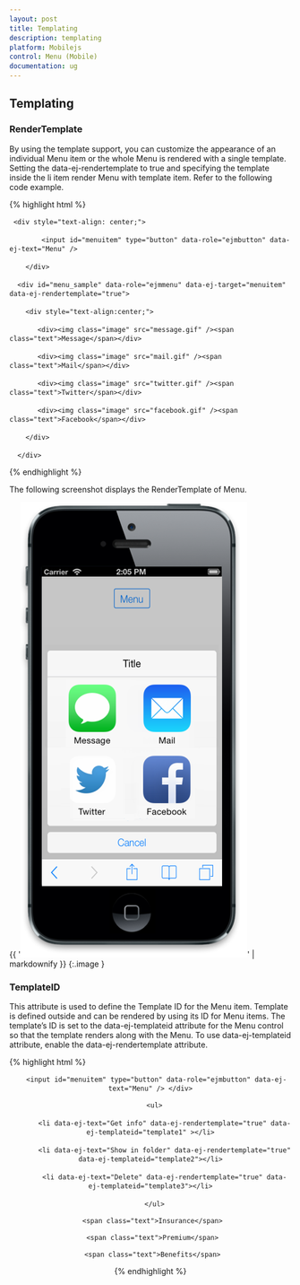 ```yaml
---
layout: post
title: Templating
description: templating
platform: Mobilejs
control: Menu (Mobile)
documentation: ug
---
```


## Templating

### RenderTemplate	

By using the template support, you can customize the appearance of an individual Menu item or the whole Menu is rendered with a single template. Setting the data-ej-rendertemplate to true and specifying the template inside the li item render Menu with template item. Refer to the following code example.

{% highlight html %}

     <div style="text-align: center;">

            <input id="menuitem" type="button" data-role="ejmbutton" data-ej-text="Menu" />

        </div>

      <div id="menu_sample" data-role="ejmmenu" data-ej-target="menuitem" data-ej-rendertemplate="true">

        <div style="text-align:center;">

           <div><img class="image" src="message.gif" /><span class="text">Message</span></div>

           <div><img class="image" src="mail.gif" /><span class="text">Mail</span></div>

           <div><img class="image" src="twitter.gif" /><span class="text">Twitter</span></div>

           <div><img class="image" src="facebook.gif" /><span class="text">Facebook</span></div>

        </div>

      </div>



{% endhighlight %}

The following screenshot displays the RenderTemplate of Menu.

{{ '![1](Templating_images/Templating_img1.png)' | markdownify }}
{:.image }


### TemplateID

This attribute is used to define the Template ID for the Menu item. Template is defined outside and can be rendered by using its ID for Menu items. The template’s ID is set to the data-ej-templateid attribute for the Menu control so that the template renders along with the Menu. To use data-ej-templateid attribute, enable the data-ej-rendertemplate attribute.

{% highlight html %}

<div style="text-align: center;">

       <input id="menuitem" type="button" data-role="ejmbutton" data-ej-text="Menu" /> </div>

<div id="menu_sample" data-role="ejmmenu" data-ej-target="menuitem">

      <ul>

           <li data-ej-text="Get info" data-ej-rendertemplate="true" data-ej-templateid="template1" ></li>

           <li data-ej-text="Show in folder" data-ej-rendertemplate="true" data-ej-templateid="template2"></li>

           <li data-ej-text="Delete" data-ej-rendertemplate="true" data-ej-templateid="template3"></li>

      </ul>

</div>

<div id="template1">

     <span class="text">Insurance</span>

</div>

<div id="template2">

     <span class="text">Premium</span>

</div>

<div id="template3">

     <span class="text">Benefits</span>

</div>



{% endhighlight %}



